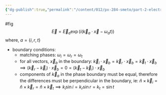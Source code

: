 ```yaml
---
{"dg-publish":true,"permalink":"/content/012/px-284-smeto/part-2-electromagnetic-theory/s-em-waves-at-boundaries/px-284-s1/","noteIcon":"1","created":"2025-03-06T17:39:05.793+00:00","updated":"2025-03-06T20:39:04.871+00:00"}
---
```


#fig 
$$\vec E = \vec E_{a} \exp(i(\vec k_{a}\cdot \vec x - \omega_{a}t))$$
	where, $a = \{i,r,t\}$

- boundary conditions: 
	- matching phases: $\omega_{i} = \omega_{r}= \omega_t$
	- for all vectors, $\vec x_b$ in the boundary: $\vec k_{i} \cdot \vec x_{b} = \vec k_{r}\cdot \vec x_{b} = \vec k_{t} \cdot \vec x_{b}$ $\implies (\vec k_{r}- \vec k_{i})\cdot \vec x_{b} = 0 = (\vec k_{t}- \vec k_{i})\cdot \vec x_{b}$
	- components of $\vec k_{a}$ in the phase boundary must be equal, therefore the differences must be perpendicular in the boundary, ie: $\hat n \times \vec k_{i} = \hat n \times \vec k_{r} = \hat n \times \vec k_{t} \implies k_{i}\sin i = k_{r} \sin r = k_{t}= \sin t$


